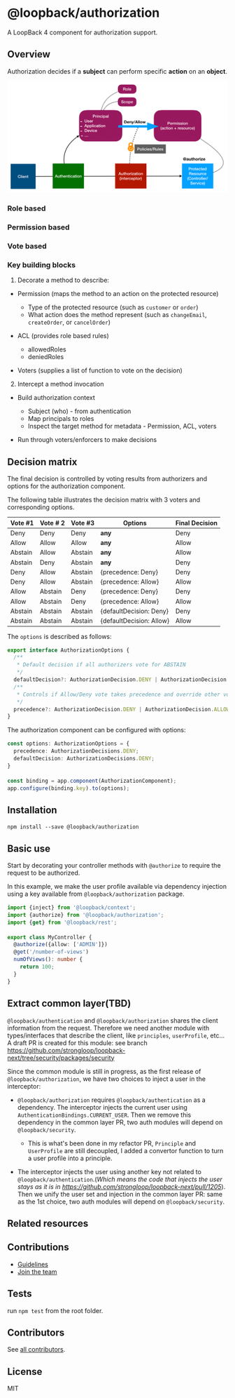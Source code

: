 # @loopback/authorization

A LoopBack 4 component for authorization support.

## Overview

Authorization decides if a **subject** can perform specific **action** on an
**object**.

![Authorization](authorization.png)

### Role based

### Permission based

### Vote based

### Key building blocks

1. Decorate a method to describe:

- Permission (maps the method to an action on the protected resource)

  - Type of the protected resource (such as `customer` or `order`)
  - What action does the method represent (such as `changeEmail`, `createOrder`,
    or `cancelOrder`)

- ACL (provides role based rules)

  - allowedRoles
  - deniedRoles

- Voters (supplies a list of function to vote on the decision)

2. Intercept a method invocation

- Build authorization context

  - Subject (who) - from authentication
  - Map principals to roles
  - Inspect the target method for metadata - Permission, ACL, voters

- Run through voters/enforcers to make decisions

## Decision matrix

The final decision is controlled by voting results from authorizers and options
for the authorization component.

The following table illustrates the decision matrix with 3 voters and
corresponding options.

| Vote #1 | Vote # 2 | Vote #3 | Options                  | Final Decision |
| ------- | -------- | ------- | ------------------------ | -------------- |
| Deny    | Deny     | Deny    | **any**                  | Deny           |
| Allow   | Allow    | Allow   | **any**                  | Allow          |
| Abstain | Allow    | Abstain | **any**                  | Allow          |
| Abstain | Deny     | Abstain | **any**                  | Deny           |
| Deny    | Allow    | Abstain | {precedence: Deny}       | Deny           |
| Deny    | Allow    | Abstain | {precedence: Allow}      | Allow          |
| Allow   | Abstain  | Deny    | {precedence: Deny}       | Deny           |
| Allow   | Abstain  | Deny    | {precedence: Allow}      | Allow          |
| Abstain | Abstain  | Abstain | {defaultDecision: Deny}  | Deny           |
| Abstain | Abstain  | Abstain | {defaultDecision: Allow} | Allow          |

The `options` is described as follows:

```ts
export interface AuthorizationOptions {
  /**
   * Default decision if all authorizers vote for ABSTAIN
   */
  defaultDecision?: AuthorizationDecision.DENY | AuthorizationDecision.ALLOW;
  /**
   * Controls if Allow/Deny vote takes precedence and override other votes
   */
  precedence?: AuthorizationDecision.DENY | AuthorizationDecision.ALLOW;
}
```

The authorization component can be configured with options:

```ts
const options: AuthorizationOptions = {
  precedence: AuthorizationDecisions.DENY;
  defaultDecision: AuthorizationDecisions.DENY;
}

const binding = app.component(AuthorizationComponent);
app.configure(binding.key).to(options);
```

## Installation

```shell
npm install --save @loopback/authorization
```

## Basic use

Start by decorating your controller methods with `@authorize` to require the
request to be authorized.

In this example, we make the user profile available via dependency injection
using a key available from `@loopback/authorization` package.

```ts
import {inject} from '@loopback/context';
import {authorize} from '@loopback/authorization';
import {get} from '@loopback/rest';

export class MyController {
  @authorize({allow: ['ADMIN']})
  @get('/number-of-views')
  numOfViews(): number {
    return 100;
  }
}
```

## Extract common layer(TBD)

`@loopback/authentication` and `@loopback/authorization` shares the client
information from the request. Therefore we need another module with
types/interfaces that describe the client, like `principles`, `userProfile`,
etc... A draft PR is created for this module: see branch
https://github.com/strongloop/loopback-next/tree/security/packages/security

Since the common module is still in progress, as the first release of
`@loopback/authorization`, we have two choices to inject a user in the
interceptor:

- `@loopback/authorization` requires `@loopback/authentication` as a dependency.
  The interceptor injects the current user using
  `AuthenticationBindings.CURRENT_USER`. Then we remove this dependency in the
  common layer PR, two auth modules will depend on `@loopback/security`.

  - This is what's been done in my refactor PR, `Principle` and `UserProfile`
    are still decoupled, I added a convertor function to turn a user profile
    into a principle.

- The interceptor injects the user using another key not related to
  `@loopback/authentication`.(_Which means the code that injects the user stays
  as it is in https://github.com/strongloop/loopback-next/pull/1205_). Then we
  unify the user set and injection in the common layer PR: same as the 1st
  choice, two auth modules will depend on `@loopback/security`.

## Related resources

## Contributions

- [Guidelines](https://github.com/strongloop/loopback-next/blob/master/docs/CONTRIBUTING.md)
- [Join the team](https://github.com/strongloop/loopback-next/issues/110)

## Tests

run `npm test` from the root folder.

## Contributors

See
[all contributors](https://github.com/strongloop/loopback-next/graphs/contributors).

## License

MIT
